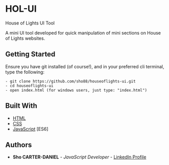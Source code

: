 # HOL-UI
House of Lights UI Tool

A mini UI tool developed for quick manipulation of mini sections on House of Lights websites.

## Getting Started
Ensure you have git installed (of course!), and in your preferred cli terminal, type the following:
```
- git clone https://github.com/sho88/houseoflights-ui.git
- cd houseoflights-ui
- open index.html (for windows users, just type: "index.html")
```

## Built With
* [HTML](https://developer.mozilla.org/en-US/docs/Web/HTML)
* [CSS](https://developer.mozilla.org/en-US/docs/Web/CSS)
* [JavaScript](https://developer.mozilla.org/bm/docs/Web/JavaScript) [ES6]

## Authors

* **Sho CARTER-DANIEL** - *JavaScript Developer* - [LinkedIn Profile](https://www.linkedin.com/in/sho-silva-carter-daniel-18347618/)
